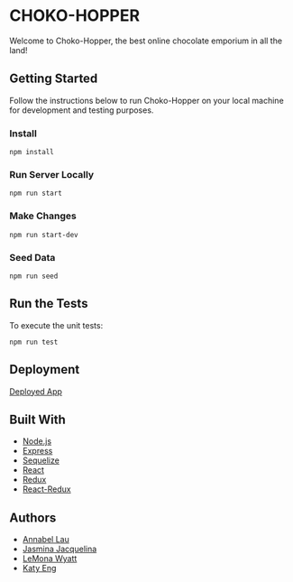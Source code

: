 # CHOKO-HOPPER

Welcome to Choko-Hopper, the best online chocolate emporium in all the land!

## Getting Started
Follow the instructions below to run Choko-Hopper on your local machine for development and testing purposes.

### Install
```
npm install
```
### Run Server Locally
```
npm run start
```
### Make Changes
```
npm run start-dev
```
### Seed Data
```
npm run seed
```
## Run the Tests
To execute the unit tests:
```
npm run test
```
## Deployment
[Deployed App](http://choko-hopper.herokuapp.com/)
## Built With
* [Node.js](https://nodejs.org/en/)
* [Express](http://expressjs.com/)
* [Sequelize](http://docs.sequelizejs.com/manual/installation/getting-started.html)
* [React](https://reactjs.org/)
* [Redux](https://redux.js.org/)
* [React-Redux](https://github.com/reactjs/react-redux)
## Authors
* [Annabel Lau](https://github.com/annabelnlau)
* [Jasmina Jacquelina](https://github.com/jasminabasurita)
* [LeMona Wyatt](https://github.com/lawyatt88)
* [Katy Eng](https://github.com/katye610)
